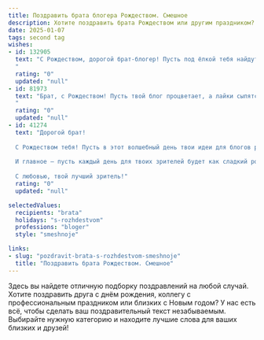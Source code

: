 ```yaml
---
title: Поздравить брата блогера Рождеством. Смешное
description: Хотите поздравить брата Рождеством или другим праздником? Наш ИИ создаст незабываемое поздравление, а вы обязательно выделитесь среди других.  
date: 2025-01-07
tags: second tag
wishes:
- id: 132905
  text: "С Рождеством, дорогой брат-блогер! Пусть под ёлкой тебя найдут не только подарки, но и вдохновение на миллион лайков!  Желаю тебе в Новом году ещё больше подписчиков, ещё круче контента и, главное, чтобы твой креатив не иссяк, даже если завтра все забудут, что такое интернет!
  "
  rating: "0"
  updated: "null"
- id: 81973
  text: "Брат, с Рождеством! Пусть твой блог процветает, а лайки сыпятся как снежинки в метель.  Надеюсь, ты уже подготовил \"рождественский\" контент, где продемонстрируешь всем, как правильно нарядить ёлку... ну, или как минимум как найти выгодную скидку на киберпанковый костюм Санты! 😉
  "
  rating: "0"
  updated: "null"
- id: 41274
  text: "Дорогой брат!
  
  С Рождеством тебя! Пусть в этот волшебный день твои идеи для блогов рождаются так же легко, как снег падает с небес, а подписчики прибавляются, словно чудеса на святки! Желаю, чтобы твои видео собирали лайки, как Санта собирает подарки, а комментарии были столько же милыми, сколько новогодние открытки от бабушек!
  
  И главное — пусть каждый день для твоих зрителей будет как сладкий рождественский пирог, а твои шутки — такими же остроумными, как у оленей в вьюге! Счастья тебе, вдохновения и креативного настроения!
  
  С любовью, твой лучший зритель!"
  rating: "0"
  updated: "null"

selectedValues:
  recipients: "brata"
  holidays: "s-rozhdestvom"
  professions: "bloger"
  style: "smeshnoje"

links:
- slug: "pozdravit-brata-s-rozhdestvom-smeshnoje"
  title: "Поздравить брата Рождеством. Смешное"
---
```


Здесь вы найдете отличную подборку поздравлений на любой случай.
Хотите поздравить друга с днём рождения, коллегу с профессиональным праздником или близких с Новым годом? У нас есть всё, чтобы сделать ваш поздравительный текст незабываемым. Выбирайте нужную категорию и находите лучшие слова для ваших близких и друзей!

